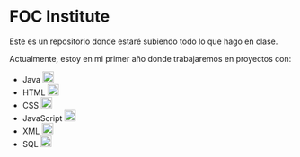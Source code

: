 # FOC Institute

Este es un repositorio donde estaré subiendo todo lo que hago en clase.

Actualmente, estoy en mi primer año donde trabajaremos en proyectos con:
- Java <img src="https://img.icons8.com/color/48/000000/java-coffee-cup-logo.png" width="20" height="20">
- HTML <img src="https://img.icons8.com/color/48/000000/html-5.png" width="20" height="20">
- CSS <img src="https://img.icons8.com/color/48/000000/css3.png" width="20" height="20">
- JavaScript <img src="https://img.icons8.com/color/48/000000/javascript.png" width="20" height="20">
- XML <img src="https://img.icons8.com/color/48/000000/xml-file.png" width="20" height="20">
- SQL <img src="https://img.icons8.com/color/48/000000/sql.png" width="20" height="20">
